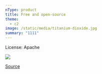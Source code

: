 ```yaml
---
nType: product
title: Free and open-source
theme:
  - c2
image: /static/media/titanium-dioxide.jpg
summary: "1111"
---
```


License: Apache

![](/media/license-apache.png)

[Source](https://github.com/OhBonsai/kimix/blob/main/LICENSE)